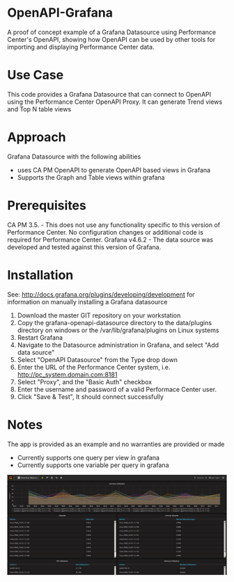 # OpenAPI-Grafana
A proof of concept example of a Grafana Datasource using Performance Center's OpenAPI, showing how OpenAPI can be used by other tools for importing and displaying Performance Center data.

# Use Case
This code provides a Grafana Datasource that can connect to OpenAPI using the Performance Center OpenAPI Proxy. It can generate Trend views and Top N table views

# Approach
Grafana Datasource with the following abilities
* uses CA PM OpenAPI to generate OpenAPI based views in Grafana
* Supports the Graph and Table views within grafana

# Prerequisites
CA PM 3.5. - This does not use any functionality specific to this version of Performance Center. No configuration changes or additional code is required for Performance Center.
Grafana v4.6.2 - The data source was developed and tested against this version of Grafana.

# Installation
See: http://docs.grafana.org/plugins/developing/development for information on manually installing a Grafana datasource
1. Download the master GIT repository on your workstation
2. Copy the grafana-openapi-datasource directory to the data/plugins directory on windows or the /var/lib/grafana/plugins on Linux systems 
3. Restart Grafana
4. Navigate to the Datasource administration in Grafana, and select "Add data source"
5. Select "OpenAPI Datasource" from the Type drop down
6. Enter the URL of the Performance Center system, i.e. http://pc_system.domain.com:8181
7. Select "Proxy", and the "Basic Auth" checkbox
8. Enter the username and password of a valid Performace Center user.
7. Click "Save & Test", It should connect successfully

# Notes
The app is provided as an example and no warranties are provided or made
* Currently supports one query per view in grafana
* Currently supports one variable per query in grafana

![Example Dashboard](img/grafana_screenshot.png)
